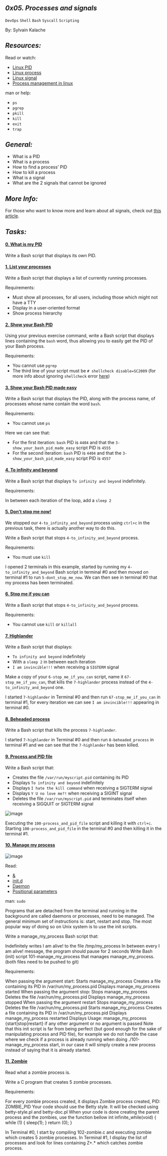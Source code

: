 ## *0x05. Processes and signals*

`DevOps`   `Shell`   `Bash`   `Syscall`   `Scripting`

By: Sylvain Kalache

## *Resources:*

Read or watch:

- [Linux PID](https://www.linfo.org/pid.html)
- [Linux process](https://www.thegeekstuff.com/2012/03/linux-processes-environment/)
- [Linux signal](https://www.thegeekstuff.com/2012/03/linux-processes-environment/)
- [Process management in linux](https://www.thegeekstuff.com/2012/03/linux-processes-environment/)

man or help:

- `ps`
- `pgrep`
- `pkill`
- `kill`
- `exit`
- `trap`

## *General:*

- What is a PID
- What is a process
- How to find a process’ PID
- How to kill a process
- What is a signal
- What are the 2 signals that cannot be ignored

## *More Info:*

For those who want to know more and learn about all signals, check out [this article](https://www.computerhope.com/unix/signals.htm).

## *Tasks:*

#### [0. What is my PID]()

Write a Bash script that displays its own PID.

#### [1. List your processes]()

Write a Bash script that displays a list of currently running processes.

Requirements:

- Must show all processes, for all users, including those which might not have a TTY
- Display in a user-oriented format
- Show process hierarchy

#### [2. Show your Bash PID]()

Using your previous exercise command, write a Bash script that displays lines containing the `bash` word, thus allowing you to easily get the PID of your Bash process.

Requirements:

- You cannot use `pgrep`
- The third line of your script must be `# shellcheck disable=SC2009` (for more info about ignoring `shellcheck` error [here](https://github.com/koalaman/shellcheck/wiki/Ignore))


#### [3. Show your Bash PID made easy]()

Write a Bash script that displays the PID, along with the process name, of processes whose name contain the word `bash`.

Requirements:

- You cannot use `ps`

Here we can see that:

- For the first iteration: `bash` PID is `4404` and that the `3-show_your_bash_pid_made_easy` script PID is `4555`
- For the second iteration: `bash` PID is `4404` and that the `3-show_your_bash_pid_made_easy` script PID is `4557`


#### [4. To infinity and beyond]()

Write a Bash script that displays `To infinity and beyond` indefinitely.

Requirements:

In between each iteration of the loop, add a `sleep 2`

#### [5. Don't stop me now!]()

We stopped our `4-to_infinity_and_beyond` process using `ctrl+c` in the previous task, there is actually another way to do this.

Write a Bash script that stops `4-to_infinity_and_beyond` process.

Requirements:

- You must use `kill`


I opened 2 terminals in this example, started by running my `4-to_infinity_and_beyond` Bash script in terminal #0 and then moved on terminal #1 to run `5-dont_stop_me_now`. We can then see in terminal #0 that my process has been terminated.


    
#### [6. Stop me if you can]()

Write a Bash script that stops `4-to_infinity_and_beyond` process.

Requirements:

- You cannot use `kill` or `killall`

#### [7. Highlander]()

Write a Bash script that displays:

- `To infinity and beyond` indefinitely
- With a `sleep 2` in between each iteration
- `I am invincible!!!` when receiving a `SIGTERM` signal

Make a copy of your `6-stop_me_if_you_can` script, name it `67-stop_me_if_you_can`, that kills the `7-highlander` process instead of the `4-to_infinity_and_beyond` one.

I started `7-highlander` in Terminal #0 and then run `67-stop_me_if_you_can` in terminal #1, for every iteration we can see `I am invincible!!!` appearing in terminal #0.

#### [8. Beheaded process]()

Write a Bash script that kills the process `7-highlander`.

I started `7-highlander` in Terminal #0 and then run `8-beheaded_process` in terminal #1 and we can see that the `7-highlander` has been killed.

#### [9. Process and PID file]()

Write a Bash script that:

- Creates the file `/var/run/myscript.pid` containing its PID
- Displays `To infinity and beyond` indefinitely
- Displays `I hate the kill command` when receiving a SIGTERM signal
- Displays `Y U no love me?!` when receiving a SIGINT signal
- Deletes the file `/var/run/myscript.pid` and terminates itself when receiving a SIGQUIT or SIGTERM signal

![image](https://s3.amazonaws.com/alx-intranet.hbtn.io/uploads/medias/2020/9/d8ecfe9109334898b9540ffd20cf64d1c06f0c09.jpg?X-Amz-Algorithm=AWS4-HMAC-SHA256&X-Amz-Credential=AKIARDDGGGOUSBVO6H7D%2F20231123%2Fus-east-1%2Fs3%2Faws4_request&X-Amz-Date=20231123T142503Z&X-Amz-Expires=86400&X-Amz-SignedHeaders=host&X-Amz-Signature=cb829cbeab2d798b5e2307459fd65d33d3615369ecced555dca39de7e6842538)

Executing the `100-process_and_pid_file` script and killing it with `ctrl+c`.
Starting `100-process_and_pid_file` in the terminal #0 and then killing it in the terminal #1.

#### [10. Manage my process]()

![image](https://s3.amazonaws.com/alx-intranet.hbtn.io/uploads/medias/2020/9/37975393ead381f4d27f268f7337c6d3013b4991.jpg?X-Amz-Algorithm=AWS4-HMAC-SHA256&X-Amz-Credential=AKIARDDGGGOUSBVO6H7D%2F20231123%2Fus-east-1%2Fs3%2Faws4_request&X-Amz-Date=20231123T142503Z&X-Amz-Expires=86400&X-Amz-SignedHeaders=host&X-Amz-Signature=10045f7c0a0d22e728121afef790a30ccad4dde3ea19298b6e79634cc281c686)

Read:

- [&](https://bashitout.com/2013/05/18/Ampersands-on-the-command-line.html)
- [init.d](https://www.ghacks.net/2009/04/04/get-to-know-linux-the-etcinitd-directory/)
- [Daemon](https://en.wikipedia.org/wiki/Daemon_%28computing%29)
- [Positional parameters](https://www.gnu.org/software/bash/manual/html_node/Positional-Parameters.html)

man: `sudo`

Programs that are detached from the terminal and running in the background are called daemons or processes, need to be managed. The general minimum set of instructions is: start, restart and stop. The most popular way of doing so on Unix system is to use the init scripts.

Write a manage_my_process Bash script that:

Indefinitely writes I am alive! to the file /tmp/my_process
In between every I am alive! message, the program should pause for 2 seconds
Write Bash (init) script 101-manage_my_process that manages manage_my_process. (both files need to be pushed to git)

Requirements:

When passing the argument start:
Starts manage_my_process
Creates a file containing its PID in /var/run/my_process.pid
Displays manage_my_process started
When passing the argument stop:
Stops manage_my_process
Deletes the file /var/run/my_process.pid
Displays manage_my_process stopped
When passing the argument restart
Stops manage_my_process
Deletes the file /var/run/my_process.pid
Starts manage_my_process
Creates a file containing its PID in /var/run/my_process.pid
Displays manage_my_process restarted
Displays Usage: manage_my_process {start|stop|restart} if any other argument or no argument is passed
Note that this init script is far from being perfect (but good enough for the sake of manipulating process and PID file), for example we do not handle the case where we check if a process is already running when doing ./101-manage_my_process start, in our case it will simply create a new process instead of saying that it is already started.

 
#### [11. Zombie]()



Read what a zombie process is.

Write a C program that creates 5 zombie processes.

Requirements:

For every zombie process created, it displays Zombie process created, PID: ZOMBIE_PID
Your code should use the Betty style. It will be checked using betty-style.pl and betty-doc.pl
When your code is done creating the parent process and the zombies, use the function bellow
int infinite_while(void)
{
    while (1)
    {
        sleep(1);
    }
    return (0);
}

In Terminal #0, I start by compiling 102-zombie.c and executing zombie which creates 5 zombie processes. In Terminal #1, I display the list of processes and look for lines containing Z+.*<defunct> which catches zombie process.














